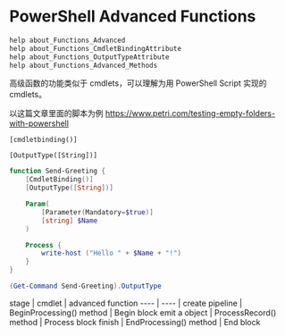 # PowerShell Advanced Functions

```powershell
help about_Functions_Advanced
help about_Functions_CmdletBindingAttribute
help about_Functions_OutputTypeAttribute
help about_Functions_Advanced_Methods
```

高级函数的功能类似于 cmdlets，可以理解为用 PowerShell Script 实现的 cmdlets。

以这篇文章里面的脚本为例
<https://www.petri.com/testing-empty-folders-with-powershell>

`[cmdletbinding()]`


`[OutputType([String])]`

```powershell
function Send-Greeting {
    [CmdletBinding()]
    [OutputType([String])]

    Param(
        [Parameter(Mandatory=$true)]
        [string] $Name
    )

    Process {
        write-host ("Hello " + $Name + "!")
    }
}

(Get-Command Send-Greeting).OutputType

```


stage | cmdlet |  advanced function
----  | ----   |
create pipeline | BeginProcessing() method | Begin block
emit a object | ProcessRecord() method  | Process block
finish | EndProcessing() method | End block



